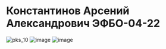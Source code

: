 # Константинов Арсений Александрович ЭФБО-04-22
![pks_10](https://github.com/user-attachments/assets/e64f6303-7f6b-4cd1-8386-9d3ada4ad0fb)
![image](https://github.com/user-attachments/assets/0ab1a076-c8eb-4abb-933d-e4a9d2fd5ef5)
![image](https://github.com/user-attachments/assets/286c3f63-ced0-4d01-8cc3-e9fb05508a5f)
